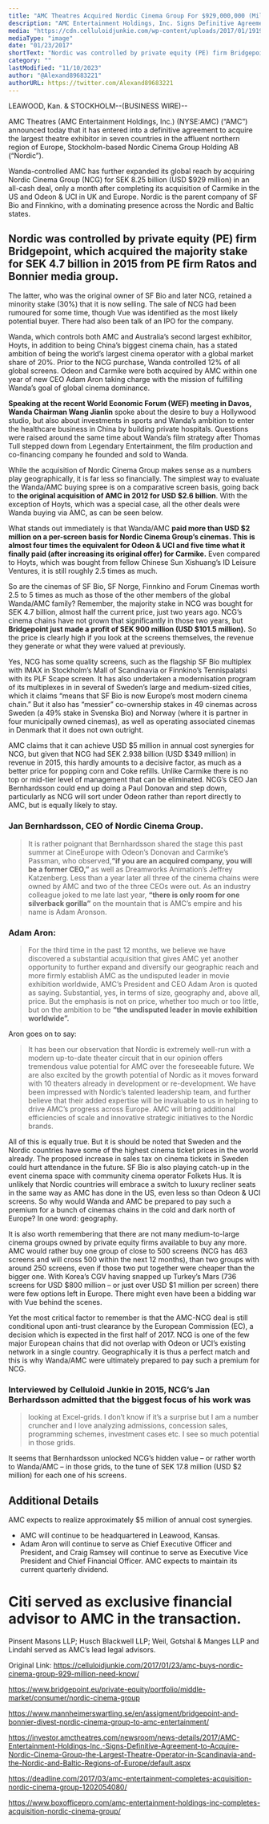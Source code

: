 ```yaml
---
title: "AMC Theatres Acquired Nordic Cinema Group For $929,000,000 (Million)"
description: "AMC Entertainment Holdings, Inc. Signs Definitive Agreement to Acquire Nordic Cinema Group, the Largest Theatre Operator in Scandinavia, and the Nordic and Baltic Regions of Europe. Bridgepoint and Bonnier (private equity) have agreed to divest Nordic Cinema Group (NCG) to AMC Entertainment at a value of some SEK 8.250 billion. Citi served as exclusive financial advisor to AMC."
media: "https://cdn.celluloidjunkie.com/wp-content/uploads/2017/01/19193359/Screen-Shot-2017-01-23-at-21.09.49.png"
mediaType: "image"
date: "01/23/2017"
shortText: "Nordic was controlled by private equity (PE) firm Bridgepoint, which acquired the majority stake for SEK 4.7 billion in 2015 from PE firm Ratos and Bonnier media group. The latter, who was the original owner of SF Bio and later NCG, retained a minority stake (30%) that it is now selling. The sale of NCG had been rumoured for some time. While the acquisition of Nordic Cinema Group makes sense as a numbers play geographically, it is far less so financially. What stands out immediately is that Wanda/AMC paid more than USD $2 million on a per-screen basis for Nordic Cinema Group’s cinemas. This is almost four times the equivalent for Odeon & UCI and five time what it finally paid (after increasing its original offer) for Carmike."
category: ""
lastModified: "11/10/2023"
author: "@Alexand89683221"
authorURL: https://twitter.com/Alexand89683221
---
```


LEAWOOD, Kan. & STOCKHOLM--(BUSINESS WIRE)-- 

AMC Theatres (AMC Entertainment Holdings, Inc.) (NYSE:AMC) (“AMC”) announced today that it has entered into a definitive agreement to acquire the largest theatre exhibitor in seven countries in the affluent northern region of Europe, Stockholm-based Nordic Cinema Group Holding AB (“Nordic”). 

Wanda-controlled AMC has further expanded its global reach by acquiring Nordic Cinema Group (NCG) for SEK 8.25 billion (USD $929 million) in an all-cash deal, only a month after completing its acquisition of Carmike in the US and Odeon & UCI in UK and Europe. Nordic is the parent company of SF Bio and Finnkino, with a dominating presence across the Nordic and Baltic states.

## Nordic was controlled by private equity (PE) firm Bridgepoint, which acquired the majority stake for SEK 4.7 billion in 2015 from PE firm Ratos and Bonnier media group. 

The latter, who was the original owner of SF Bio and later NCG, retained a minority stake (30%) that it is now selling. The sale of NCG had been rumoured for some time, though Vue was identified as the most likely potential buyer. There had also been talk of an IPO for the company.

Wanda, which controls both AMC and Australia’s second largest exhibitor, Hoyts, in addition to being China’s biggest cinema chain, has a stated ambition of being the world’s largest cinema operator with a global market share of 20%. Prior to the NCG purchase, Wanda controlled 12% of all global screens. Odeon and Carmike were both acquired by AMC within one year of new CEO Adam Aron taking charge with the mission of fulfilling Wanda’s goal of global cinema dominance.

**Speaking at the recent World Economic Forum (WEF) meeting in Davos, Wanda Chairman Wang Jianlin** spoke about the desire to buy a Hollywood studio, but also about investments in sports and Wanda’s ambition to enter the healthcare business in China by building private hospitals. Questions were raised around the same time about Wanda’s film strategy after Thomas Tull stepped down from Legendary Entertainment, the film production and co-financing company he founded and sold to Wanda.

While the acquisition of Nordic Cinema Group makes sense as a numbers play geographically, it is far less so financially. The simplest way to evaluate the Wanda/AMC buying spree is on a comparative screen basis, going back to **the original acquisition of AMC in 2012 for USD $2.6 billion**. With the exception of Hoyts, which was a special case, all the other deals were Wanda buying via AMC, as can be seen below.

What stands out immediately is that Wanda/AMC **paid more than USD $2 million on a per-screen basis for Nordic Cinema Group’s cinemas. This is almost four times the equivalent for Odeon & UCI and five time what it finally paid (after increasing its original offer) for Carmike.** Even compared to Hoyts, which was bought from fellow Chinese Sun Xishuang’s ID Leisure Ventures, it is still roughly 2.5 times as much.

So are the cinemas of SF Bio, SF Norge, Finnkino and Forum Cinemas worth 2.5 to 5 times as much as those of the other members of the global Wanda/AMC family? Remember, the majority stake in NCG was bought for SEK 4.7 billion, almost half the current price, just two years ago. NCG’s cinema chains have not grown that significantly in those two years, but **Bridgepoint just made a profit of SEK 900 million (USD $101.5 million).** So the price is clearly high if you look at the screens themselves, the revenue they generate or what they were valued at previously.

Yes, NCG has some quality screens, such as the flagship SF Bio multiplex with IMAX in Stockholm’s Mall of Scandinavia or Finnkino’s Tennispalatsi with its PLF Scape screen. It has also undertaken a modernisation program of its multiplexes in in several of Sweden’s large and medium-sized cities, which it claims “means that SF Bio is now Europe’s most modern cinema chain.” But it also has “messier” co-ownership stakes in 49 cinemas across Sweden (a 49% stake in Svenska Bio) and Norway (where it is partner in four municipally owned cinemas), as well as operating associated cinemas in Denmark that it does not own outright.

AMC claims that it can achieve USD $5 million in annual cost synergies for NCG, but given that NCG had SEK 2.938 billion (USD $349 million) in revenue in 2015, this hardly amounts to a decisive factor, as much as a better price for popping corn and Coke refills. Unlike Carmike there is no top or mid-tier level of management that can be eliminated. NCG’s CEO Jan Bernhardsson could end up doing a Paul Donovan and step down, particularly as NCG will sort under Odeon rather than report directly to AMC, but is equally likely to stay.

### Jan Bernhardsson, CEO of Nordic Cinema Group.

>It is rather poignant that Bernhardsson shared the stage this past summer at CineEurope with Odeon’s Donovan and Carmike’s Passman, who observed,**“if you are an acquired company, you will be a former CEO,”** as well as Dreamworks Animation’s Jeffrey Katzenberg. Less than a year later all three of the cinema chains were owned by AMC and two of the three CEOs were out. As an industry colleague joked to me late last year, **“there is only room for one silverback gorilla”** on the mountain that is AMC’s empire and his name is Adam Aronson. 

### Adam Aron:

>For the third time in the past 12 months, we believe we have discovered a substantial acquisition that gives AMC yet another opportunity to further expand and diversify our geographic reach and more firmly establish AMC as the undisputed leader in movie exhibition worldwide, AMC’s President and CEO Adam Aron is quoted as saying. Substantial, yes, in terms of size, geography and, above all, price. But the emphasis is not on price, whether too much or too little, but on the ambition to be **“the undisputed leader in movie exhibition worldwide”.** 
    
Aron goes on to say:
>It has been our observation that Nordic is extremely well-run with a modern up-to-date theater circuit that in our opinion offers tremendous value potential for AMC over the foreseeable future. We are also excited by the growth potential of Nordic as it moves forward with 10 theaters already in development or re-development. We have been impressed with Nordic’s talented leadership team, and further believe that their added expertise will be invaluable to us in helping to drive AMC’s progress across Europe. AMC will bring additional efficiencies of scale and innovative strategic initiatives to the Nordic brands.

All of this is equally true. But it is should be noted that Sweden and the Nordic countries have some of the highest cinema ticket prices in the world already. The proposed increase in sales tax on cinema tickets in Sweden could hurt attendance in the future. SF Bio is also playing catch-up in the event cinema space with community cinema operator Folkets Hus. It is unlikely that Nordic countries will embrace a switch to luxury recliner seats in the same way as AMC has done in the US, even less so than Odeon & UCI screens. So why would Wanda and AMC be prepared to pay such a premium for a bunch of cinemas chains in the cold and dark north of Europe? In one word: geography.

It is also worth remembering that there are not many medium-to-large cinema groups owned by private equity firms available to buy any more. AMC would rather buy one group of close to 500 screens (NCG has 463 screens and will cross 500 within the next 12 months), than two groups with around 250 screens, even if those two put together were cheaper than the bigger one. With Korea’s CGV having snapped up Turkey’s Mars (736 screens for USD $800 million – or just over USD $1 million per screen) there were few options left in Europe. There might even have been a bidding war with Vue behind the scenes.

Yet the most critical factor to remember is that the AMC-NCG deal is still conditional upon anti-trust clearance by the European Commission (EC), a decision which is expected in the first half of 2017. NCG is one of the few major European chains that did not overlap with Odeon or UCI’s existing network in a single country. Geographically it is thus a perfect match and this is why Wanda/AMC were ultimately prepared to pay such a premium for NCG.

### Interviewed by Celluloid Junkie in 2015, NCG’s Jan Berhardsson admitted that the biggest focus of his work was 

>looking at Excel-grids. I don’t know if it’s a surprise but I am a number cruncher and I love analyzing admissions, concession sales, programming schemes, investment cases etc. I see so much potential in those grids.

It seems that Bernhardsson unlocked NCG’s hidden value – or rather worth to Wanda/AMC – in those grids, to the tune of SEK 17.8 million (USD $2 million) for each one of his screens.

## Additional Details

AMC expects to realize approximately $5 million of annual cost synergies.
- AMC will continue to be headquartered in Leawood, Kansas.
- Adam Aron will continue to serve as Chief Executive Officer and President, and Craig Ramsey will continue to serve as Executive Vice President and Chief Financial Officer.
AMC expects to maintain its current quarterly dividend.

# Citi served as exclusive financial advisor to AMC in the transaction. 

Pinsent Masons LLP; Husch Blackwell LLP; Weil, Gotshal & Manges LLP and Lindahl served as AMC’s lead legal advisors.

Original Link:
https://celluloidjunkie.com/2017/01/23/amc-buys-nordic-cinema-group-929-million-need-know/

https://www.bridgepoint.eu/private-equity/portfolio/middle-market/consumer/nordic-cinema-group

https://www.mannheimerswartling.se/en/assigment/bridgepoint-and-bonnier-divest-nordic-cinema-group-to-amc-entertainment/

https://investor.amctheatres.com/newsroom/news-details/2017/AMC-Entertainment-Holdings-Inc.-Signs-Definitive-Agreement-to-Acquire-Nordic-Cinema-Group-the-Largest-Theatre-Operator-in-Scandinavia-and-the-Nordic-and-Baltic-Regions-of-Europe/default.aspx

https://deadline.com/2017/03/amc-entertainment-completes-acquisition-nordic-cinema-group-1202054080/

https://www.boxofficepro.com/amc-entertainment-holdings-inc-completes-acquisition-nordic-cinema-group/